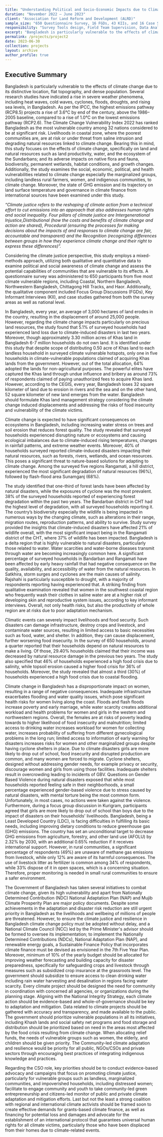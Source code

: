 ```yaml
---
title: "Understanding Political and Socio-Economic Impacts due to Climate Change Vulnerability and Explore Potential Capacities of Climate-Vulnerable Communities for Association for Land Reform and Development."
duration: "November 2022 – June 2023"
client: "Association for Land Reform and Development (ALRD)"
sample_size: "650 Questionnaire Survey, 16 FGDs, 43 KIIs, and 16 Case Stories"
responsibility: "Survey Tools design, Field Team Supervision, Data Analysis, and Report writing."
excerpt: "Bangladesh is particularly vulnerable to the effects of climate change due to its distinctive location, flat topography, and dense population. Several research studies........"
permalink: /projects/project2
date: 2023-06-30
collection: projects
layout: archive
author_profile: true
---
```

## Executive Summary

Bangladesh is particularly vulnerable to the effects of climate change due to its distinctive location, flat topography, and dense population. Several research studies have indicated a rise in severe weather phenomena, including heat waves, cold waves, cyclones, floods, droughts, and rising sea levels, in Bangladesh. As per the IPCC, the highest emissions pathway (RCP8.5) projects a rise of 3.6°C by end of the century, above the 1986–2005 baseline, compared to a rise of 1.0°C on the lowest emissions
pathway (RCP2.6). The Climate Change Vulnerability Index 2022 has ranked Bangladesh as the most vulnerable country among 32 nations considered to be at significant risk. Livelihoods in coastal zone, where the poorest communities are, are at risk or under threat from saline intrusion and degrading natural resources linked to climate change. Bearing this in mind, this study focuses on the effects of climate change, specifically on land and natural resources such as land productivity, water, and the ecosystem of the Sundarbans; and its adverse impacts on native flora and fauna, biodiversity, permanent wetlands, habitat conditions, and growth changes. Additionally, the study examines the social, economic, political, and health vulnerabilities related to climate change especially the marginalized groups, including landless rural farmers, women, and indigenous communities, to climate change. Moreover, the state of GHG emission and its trajectory on land surface temperature and governance in climate finance from international sources have been examined under this study. 

*“Climate justice refers to the reshaping of climate action from a technical effort to cut emissions into an approach that also addresses human rights and social inequality. Four pillars of climate justice are Intergenerational Injustice,Distributional (how the costs and benefits of climate change and action are shared), Procedural (ensuring the processes for making decisions about the impacts of and responses to climate change are fair, accountable and transparent) and the Recognition (recognizing differences between groups in how they experience climate change and their right to express these differences)”.*

Considering the climate justice perspective, this study employs a mixed-methods approach, utilizing both qualitative and quantitative data to examine political and social awareness of climate change and assess the potential capabilities of communities that are vulnerable to its effects. A questionnaire survey was administered to 650 participants from five most climate vulnerable regions, including Coastal, Northern Bangladesh, Northwestern Bangladesh, Chittagong Hill Tracks, and Haor. Additionally, the qualitative component included Focus Group Discussions (FGDs), Key Informant Interviews (KII), and case studies gathered from both the survey areas as well as national level. 

In Bangladesh, every year, an average of 3,000 hectares of land erodes in the country, resulting in the displacement of around 25,000 people. However, regarding the climate change impacts particularly on precious land resources, the study found that 5.1% of surveyed households had experienced land loss due to climate-induced disasters in last two years. Moreover, though approximately 3.30 million acres of Khas land in Bangladesh 6-7 million households do not own land. It is identified under this study that despite scope of distributing 0.50 acre of Khas land to each landless household in surveyed climate vulnerable hotspots, only one in five households in climate-vulnerable populations claimed of acquiring Khas lands from the government. However, out of the total allocation, 64% adopted the lands for non-agricultural purposes. The powerful elites have captured the Khas land through undue influence and bribery as around 73% of respondents claimed of paying unauthorized fees to acquire Khas land. However, according to the CEGIS, every year, Bangladesh loses 32 square kilometer of land due to erosion in rivers and the sea and on the other hand, 52 square kilometer of new land emerges from the water. Bangladesh should formulate Khas land management strategy considering the climate change induced displacements and addressing the risks of food insecurity and vulnerability of the climate victims.

Climate change is expected to have significant consequences on ecosystems in Bangladesh, including increasing water stress on trees and soil erosion that reduces forest quality. The study revealed that surveyed households experienced disrupting nature or ecosystems and causing ecological imbalances due to climate-induced rising temperatures, changes in rainfall patterns, and extreme weather events. Moreover, 40% of households surveyed reported climate-induced disasters impacting their natural resources, such as forests, rivers, wetlands, and ocean resources. This poses a significant threat to nature-based solutions for adapting to climate change. Among the surveyed five regions Rangamati, a hill district, experienced the most significant degradation of natural resources (96%), followed by flash-flood area Sunamganj (68%). 

The study identified that one-third of forest lands have been affected by natural disasters, while the
exposures of cyclone was the most prevalent. 38% of the surveyed households reported of experiencing forest degradation within the past two years. The Bandarban district in CHT had the highest level of degradation, with all surveyed households reporting it. The country’s biodiversity especially the wildlife is being impacted in numerous ways by the changing climate, such as alterations in their range, migration routes, reproduction patterns, and ability to survive. Study survey provided the insights that climate-induced disasters have affected 21% of wildlife overall, with the most significant impact being in the Rangamati district of the CHT, where 37% of wildlife has been impacted. 
Bangladesh is a delta region that is highly vulnerable to natural disasters, particularly those related to water. Water scarcities and water-borne diseases transmit through water are becoming increasingly common here. A significant percentage of surveyed households in Bandarban and Rangamati have been affected by early heavy rainfall that had negative consequence on the quality, availability, and accessibility of water from the natural resources. In Satkhira, storm surges and cyclones are the main causes of salinity. Rajshahi is particularly susceptible to drought, with a majority of respondents reporting having experienced that. A striking finding from qualitative examination revealed that women in the southwest coastal region who frequently wash their clothes in saline water are at a higher risk of developing skin and reproductive system issues, according to key informant interviews. Overall, not only health risks, but also the productivity of whole region are at risks due to poor adaptation mechanism.

Climatic events can severely impact livelihoods and food security. Such disasters can damage infrastructure, destroy crops and livestock, and contaminate water sources, resulting in limited access to basic necessities such as food, water, and shelter. In addition, they can cause displacement, further worsening food insecurity. In the survey of 650 households, around a quarter reported that their households depend on natural resources to make a living. Of those, 29.40% households claimed that their income was decreased by natural resource damage in the previous two years. The study also specified that 46% of households experienced a high food crisis due to salinity, while topsoil erosion caused a higher food crisis for 36% of households. Moreover, the study revealed that almost a third (30%) of households experienced a high food crisis due to coastal flooding. 

Climate change in Bangladesh has a disproportionate impact on women, resulting in a range of negative consequences. Inadequate infrastructure exacerbates flooding and water quality issues, which pose significant health risks for women living along the coast. Floods and flash floods increase poverty and early marriage, while water scarcity creates additional workload and health problems for women and girls in the western and northwestern regions. Overall, the females are at risks of poverty leading towards to higher likelihood of food insecurity and malnutrition; limited access to drinking water increases workload for women for collecting water, increases probability of suffering from different gynecological problems in the long run; limited access to information of early warning for disasters increases risks for women and other marginalized groups despite having cyclone shelters in place. Due to climate disasters girls are more likely to drop out of school, food insecurity and disrupted production are common, and many women are forced to migrate. Cyclone shelters, designed without addressing gender needs, for example privacy or security, discourage women and girls from using those facilities. Inadequate shelters result in overcrowding leading to incidents of GBV. Questions on Gender Based Violence during natural disasters exposed that while most households reported feeling safe in their neighborhoods, a small percentage experienced gender-based violence due to stress caused by natural disasters, with mental torture being the most common form. Unfortunately, in most cases, no actions were taken against the violence. Furthermore, during a focus group discussion in Kurigram, participants agreed that girls are more likely to drop out of school than boys due to the impact of disasters on their households' livelihoods. 
Bangladesh, being a Least Developed Country (LDC), is facing difficulties in fulfilling its basic needs, including improving dietary conditions to reduce greenhouse gas (GHG) emissions. The country has set an unconditional target to decrease GHG emissions from agriculture, forestry, and other land use (AFOLU) by 2.32% by 2030, with an additional 0.65% reduction if it receives international support. However, in rural communities, a significant percentage of respondents (49%) are unaware of methane gas emissions from livestock, while only 12% are aware of its harmful consequences. The use of livestock litter as fertilizer is common among 34% of respondents, while 33% dispose of it in open spaces, which is a concerning situation. Therefore, proper monitoring is needed in small rural communities to ensure a safer environment. 

The Government of Bangladesh has taken several initiatives to combat climate change, given its high vulnerability and apart from Nationally Determined Contribution (NDC) National Adaptation Plan (NAP) and Mujib Climate Prosperity Plan are major policy documents. Despite some achievements in the adaptation and disaster risk reduction are still urgent priority in Bangladesh as the livelihoods and wellbeing of millions of people are threatened. However, to ensure the climate justice and resilience in Bangladesh climate change policy must be adopted without delay, and a National Climate Council (NCC) led by the Prime Minister's advisor should be formed to oversee its implementation; to implement the Nationally Determined Contributions (NDCs), National Adaptation Plan (NAP), and renewable energy goals, a Sustainable Finance Policy that incorporates climate finance must be devised as envisioned in the 7th Five Year Plan. Moreover, minimum of 10% of the yearly budget should be allocated for improving weather forecasting and building capacity for disaster preparedness, specifically for safeguarding crops and livestock through measures such as subsidized crop insurance at the grassroots level. The government should subsidize to ensure access to clean drinking water including rain water harvesting and desalination in regions facing water scarcity. Every climate project should be designed the need for community in coordination with concerned all agencies, or organizations during the planning stage. Aligning with the National Integrity Strategy, each climate action should be evidence-based and whole-of-governance should be key to adaptation and mitigation. Data related to climate projects should be gathered with accuracy and transparency, and made available to the public. The government should prioritize vulnerable populations in all its initiatives, including Khash lands and social safety net programs and food storage and distribution should be prioritized based on need in the areas most affected by the food crisis resulting from climate change. When allocating relief funds, the needs of vulnerable groups such as women, the elderly, and children should be given priority. The Community-led climate adaptation and resilience would be priority for all public, NGOs/CSOs and private sectors through encouraging best practices of integrating indigenous knowledge and practices.

Regarding the CSO role, key priorities should be to conduct evidence-based advocacy and campaigns that focus on promoting climate justice, particularly for vulnerable groups such as landless, marginalized communities, and impoverished households, including distressed women; facilitate to engage community and youth to take community-led green entrepreneurship and citizens-led monitor of public and private climate adaptation and mitigation efforts. Last but not the least a strong coalition with regional and international climate activists should be framed soon to create effective demands for grants-based climate finance, as well as financing for potential loss and damages and advocate for the establishment of an international protocol that guarantees universal human rights for all climate victims, particularly those who have been displaced from their homes due to climate-related events.

